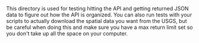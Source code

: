 This directory is used for testing hitting the API and getting returned JSON data to figure out how the API is organized. You can also run tests with your scripts to actually download the spatial data you want from the USGS, but be careful when doing this and make sure you have a max return limit set so you don't take up all the space on your computer.
